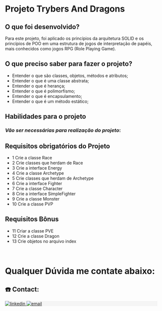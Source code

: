 # Projeto Trybers And Dragons


## O que foi desenvolvido?
Para este projeto, foi aplicado os princípios da arquitetura SOLID e os princípios de POO em uma estrutura de jogos de interpretação de papéis, mais conhecidos como jogos RPG (Role Playing Game).

## O que preciso saber para fazer o projeto?

- Entender o que são classes, objetos, métodos e atributos;
- Entender o que é uma classe abstrata;
- Entender o que é herança;
- Entender o que é polimorfismo;
- Entender o que é encapsulamento;
- Entender o que é um método estático;

## Habilidades para o projeto

### _Vão ser necessárias para realização do projeto_:

## Requisitos obrigatórios do Projeto

- 1 Crie a classe Race
- 2 Crie classes que herdam de Race
- 3 Crie a interface Energy
- 4 Crie a classe Archetype
- 5 Crie classes que herdam de Archetype
- 6 Crie a interface Fighter
- 7 Crie a classe Character
- 8 Crie a interface SimpleFighter
- 9 Crie a classe Monster
- 10 Crie a classe PVP

## Requisitos Bônus

- 11 Criar a classe PVE
- 12 Crie a classe Dragon
- 13 Crie objetos no arquivo index
<br><br><br>
# Qualquer Dúvida me contate abaixo:

## :phone: Contact:
<section>
  <p style="background-color:#f5f5f5" class="connection-container">
    <a href="https://www.linkedin.com/in/bruno-m-souza/" target="_blank">
      <img src="https://img.shields.io/badge/LinkedIn-0077B5?style=for-the-badge&logo=linkedin&logoColor=white" alt="linkedin" />
    </a>
    <a href="mailto:bmsouza88@gmail.com" target="_blank">
      <img src="https://img.shields.io/badge/Gmail-D14836?style=for-the-badge&logo=gmail&logoColor=white" alt="email" />
    </a>
  </p>
</section>

